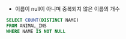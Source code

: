 



* 이름이 null이 아니며 중복되지 않은 이름의 개수
```sql
SELECT COUNT(DISTINCT NAME)
FROM ANIMAL_INS
WHERE NAME IS NOT NULL
```
<!--stackedit_data:
eyJoaXN0b3J5IjpbMjAzMDI4MDc5XX0=
-->